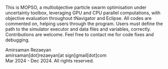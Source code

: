 This is MOPSO, a multiobjective particle swarm optimisation under uncertainty toolbox, leveraging GPU and CPU parallel computations, with objective evaluation throughout tNavigator and Eclipse.
All codes are commented on, helping users through the program. Users must define the path to the simulator executor and data files and variables, correctly.
Contributions are welcome. Feel free to contact me for code fixes and debugging.

Amirsaman Rezaeyan\
amirsaman[dot]rezaeyan[at sign]gmail[dot]com\
Mar 2024 - Dec 2024. All rights reserved.
